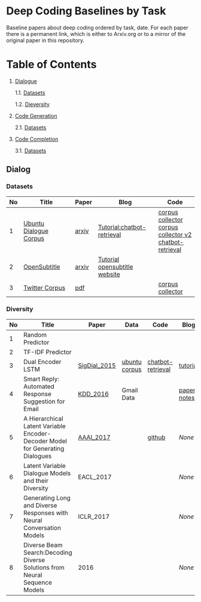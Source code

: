 # Deep Coding Baselines by Task
Baseline papers about deep coding ordered by task, date. For each paper there is a permanent link, which is either to Arxiv.org or to a mirror of the original paper in this repository.
# Table of Contents
1. [Dialogue](#dialog)

	1.1. [Datasets](#data-dialog)
	
	1.2. [Dieversity](#dieversity)
	
2. [Code Generation](#code-gen)

	2.1. [Datasets](#data-codegen)

3. [Code Completion](#code-complete)

	3.1. [Datasets](#data-codecompl)

## Dialog
### Datasets
|No|Title|Paper|Blog|Code|
|---|---|---|---|---|
|1|[Ubuntu Dialogue Corpus](https://drive.google.com/open?id=0B_bZck-ksdkpVEtVc1R6Y01HMWM)|[arxiv](https://arxiv.org/abs/1506.08909)|[Tutorial:chatbot-retrieval](http://www.wildml.com/2016/07/deep-learning-for-chatbots-2-retrieval-based-model-tensorflow/)|[corpus collector](https://github.com/npow/ubottu)<br/> [corpus collector v2](https://github.com/rkadlec/ubuntu-ranking-dataset-creator)<br/> [chatbot-retrieval](https://github.com/dennybritz/chatbot-retrieval)|
|2|[OpenSubtitle](https://s3.amazonaws.com/opennmt-trainingdata/opensub_qa_en.tgz)|[arxiv](https://arxiv.org/pdf/1506.05869v3.pdf) | [Tutorial](http://forum.opennmt.net/t/english-chatbot-model-with-opennmt/184)<br/> [opensubtitle website](http://opus.lingfil.uu.se/OpenSubtitles.php)||
|3|[Twitter Corpus](http://homes.cs.washington.edu/~aritter/twitter_chat/)| [pdf](http://www.aclweb.org/anthology/N10-1020)|  |[corpus collector](https://github.com/bwbaugh/twitter-corpus)|

### Diversity

|No|Title|Paper|Data|Code|Blog|Labels|
|---|---|---|---|---|---|---|
|1| Random Predictor | | | | | | 
|2| TF-IDF Predictor | | | | | |
|3| Dual Encoder LSTM | [SigDial_2015](https://arxiv.org/abs/1506.08909)| [ubuntu corpus](https://drive.google.com/open?id=0B_bZck-ksdkpVEtVc1R6Y01HMWM) | [chatbot-retrieval](https://github.com/dennybritz/chatbot-retrieval)|[tutorial](http://www.wildml.com/2016/07/deep-learning-for-chatbots-2-retrieval-based-model-tensorflow/)| |
|4| Smart Reply: Automated Response Suggestion for Email | [KDD_2016](https://github.com/DeepSE/DeepCodingBaselines/raw/master/papers/smart-reply.pdf)| Gmail Data | | [paper notes](https://gist.github.com/shagunsodhani/da411f15b71ed6a664f9d5ac46409b42)| * | 
|5| A Hierarchical Latent Variable Encoder-Decoder Model for Generating Dialogues | [AAAI_2017](https://github.com/DeepSE/DeepCodingBaselines/raw/master/papers/!2017AAAI-A-Hierarchical-Latent-Variable-Encoder-Decoder-Model-for-Generating-Dialogues.pdf) | |[github](https://github.com/julianser/hed-dlg-truncated) | _None_ | |
|6| Latent Variable Dialogue Models and their Diversity | EACL_2017   |  |  | _None_ |  |
|7| Generating Long and Diverse Responses with Neural Conversation Models | ICLR_2017  | |  | _None_ |  |
|8| Diverse Beam Search:Decoding Diverse Solutions from Neural Sequence Models | 2016 |  |  | _None_ |  |

